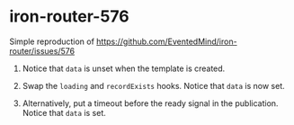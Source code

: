 iron-router-576
===============

Simple reproduction of https://github.com/EventedMind/iron-router/issues/576

1. Notice that `data` is unset when the template is created. 

2. Swap the `loading` and `recordExists` hooks. Notice that `data` is now set.

3. Alternatively, put a timeout before the ready signal in the publication. Notice that `data` is set.
